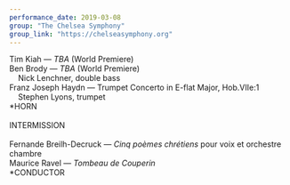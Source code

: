 ```yaml
---
performance_date: 2019-03-08
group: "The Chelsea Symphony"
group_link: "https://chelseasymphony.org"
---
```

Tim Kiah — _TBA_ (World Premiere)<br/>
Ben Brody — _TBA_ (World Premiere)<br/>
&nbsp;&nbsp;&nbsp;&nbsp;Nick Lenchner, double bass<br/>
Franz Joseph Haydn — Trumpet Concerto in E-flat Major, Hob.VIIe:1<br/>
&nbsp;&nbsp;&nbsp;&nbsp;Stephen Lyons, trumpet<br/>
*HORN<br/>
<br/>
INTERMISSION<br/>
<br/>
Fernande Breilh-Decruck — _Cinq poèmes chrétiens_ pour voix et orchestre chambre<br/>
Maurice Ravel — _Tombeau de Couperin_<br/>
*CONDUCTOR
